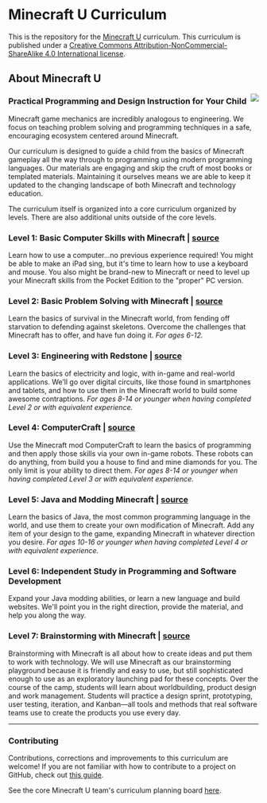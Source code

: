 # Minecraft U Curriculum

This is the repository for the [Minecraft U](http://minecraftu.org/) curriculum. This curriculum is published under a [Creative Commons Attribution-NonCommercial-ShareAlike 4.0 International license](license.md).

## About Minecraft U

<img src="mcu1.png" style="max-width:250px;float:right">

### Practical Programming and Design Instruction for Your Child

Minecraft game mechanics are incredibly analogous to engineering. We focus on teaching problem solving and programming techniques in a safe, encouraging ecosystem centered around Minecraft.

Our curriculum is designed to guide a child from the basics of Minecraft gameplay all the way through to programming using modern programming languages. Our materials are engaging and skip the cruft of most books or templated materials. Maintaining it ourselves means we are able to keep it updated to the changing landscape of both Minecraft and technology education.

The curriculum itself is organized into a core curriculum organized by levels. There are also additional units outside of the core levels.

### Level 1: Basic Computer Skills with Minecraft | [source](https://github.com/MinecraftU/mcu-curriculum/tree/master/level_1)

Learn how to use a computer...no previous experience required! You might be able to make an iPad sing, but it's time to learn how to use a keyboard and mouse. You also might be brand-new to Minecraft or need to level up your Minecraft skills from the Pocket Edition to the "proper" PC version.

### Level 2: Basic Problem Solving with Minecraft | [source](https://github.com/MinecraftU/mcu-curriculum/tree/master/level_2)

Learn the basics of survival in the Minecraft world, from fending off starvation to defending against skeletons. Overcome the challenges that Minecraft has to offer, and have fun doing it. _For ages 6-12._

### Level 3: Engineering with Redstone | [source](https://github.com/MinecraftU/mcu-curriculum/tree/master/level_3)

Learn the basics of electricity and logic, with in-game and real-world applications. We’ll go over digital circuits, like those found in smartphones and tablets, and how to use them in the Minecraft world to build some awesome contraptions. _For ages 8-14 or younger when having completed Level 2 or with equivalent experience._

### Level 4: ComputerCraft | [source](https://github.com/MinecraftU/mcu-curriculum/tree/master/level_4)

Use the Minecraft mod ComputerCraft to learn the basics of programming and then apply those skills via your own in-game robots. These robots can do anything, from build you a house to find and mine diamonds for you. The only limit is your ability to direct them. _For ages 8-14 or younger when having completed Level 3 or with equivalent experience._

### Level 5: Java and Modding Minecraft | [source](https://github.com/MinecraftU/mcu-curriculum/tree/master/level_5)

Learn the basics of Java, the most common programming language in the world, and use them to create your own modification of Minecraft. Add any item of your design to the game, expanding Minecraft in whatever direction you desire. _For ages 10-16 or younger when having completed Level 4 or with equivalent experience._

### Level 6: Independent Study in Programming and Software Development

Expand your Java modding abilities, or learn a new language and build websites. We'll point you in the right direction, provide the material, and help you along the way.

### Level 7: Brainstorming with Minecraft | [source](https://github.com/MinecraftU/mcu-curriculum/tree/master/level_7)

Brainstorming with Minecraft is all about how to create ideas and put them to work with technology. We will use Minecraft as our brainstorming playground because it is friendly and easy to use, but still sophisticated enough to use as an exploratory launching pad for these concepts. Over the course of the camp, students will learn about worldbuilding, product design and work management. Students will practice a design sprint, prototyping, user testing, iteration, and Kanban—all tools and methods that real software teams use to create the products you use every day.

---

### Contributing

Contributions, corrections and improvements to this curriculum are welcome! If you are not familiar with how to contribute to a project on GitHub, check out [this guide](https://guides.github.com/activities/forking/).

See the core Minecraft U team's curriculum planning board [here](https://www.notion.so/514b386478514a1ca80737c7ecfe0e75?v=b36e6434acae4e9ba48b95c4a882cd21).
